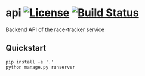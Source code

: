 # api [![License][license-img]][license-url] [![Build Status][build-status-img]][build-status-url]
Backend API of the race-tracker service

## Quickstart

```shell
pip install -e '.'
python manage.py runserver
```


[license-img]: http://img.shields.io/badge/license-MIT-blue.svg?style=flat
[license-url]: /LICENSE
[build-status-img]: https://travis-ci.org/race-tracker/api.svg
[build-status-url]: https://travis-ci.org/race-tracker/api
